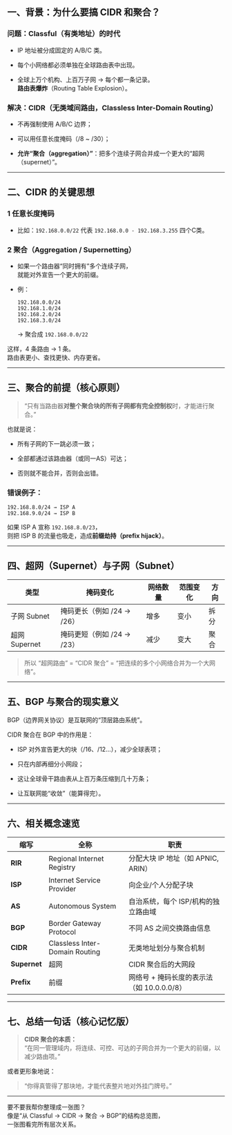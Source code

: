 
##  一、背景：为什么要搞 CIDR 和聚合？

###  问题：Classful（有类地址）的时代

- IP 地址被分成固定的 A/B/C 类。
    
- 每个小网络都必须单独在全球路由表中出现。
    
- 全球上万个机构、上百万子网 → 每个都一条记录。  
     **路由表爆炸**（Routing Table Explosion）。
    

###  解决：CIDR（无类域间路由，Classless Inter-Domain Routing）

- 不再强制使用 A/B/C 边界；
    
- 可以用任意长度掩码（/8 ~ /30）；
    
- **允许“聚合（aggregation）”**：把多个连续子网合并成一个更大的“超网（supernet）”。
    

---

##  二、CIDR 的关键思想

### 1️ 任意长度掩码

- 比如：`192.168.0.0/22` 代表 `192.168.0.0 - 192.168.3.255` 四个C类。
    

### 2️ 聚合（Aggregation / Supernetting）

- 如果一个路由器“同时拥有”多个连续子网，  
    就能对外宣告一个更大的前缀。
    
- 例：
    
    ```
    192.168.0.0/24
    192.168.1.0/24
    192.168.2.0/24
    192.168.3.0/24
    ```
    
    → 聚合成 `192.168.0.0/22`
    

这样，4 条路由 → 1 条。  
 路由表更小、查找更快、内存更省。

---

##  三、聚合的前提（核心原则）

>  “只有当路由器**对整个聚合块的所有子网都有完全控制权**时，才能进行聚合。”

也就是说：

- 所有子网的下一跳必须一致；
    
- 全部都通过该路由器（或同一AS）可达；
    
- 否则就不能合并，否则会出错。
    

###  错误例子：

```
192.168.8.0/24 → ISP A
192.168.9.0/24 → ISP B
```

如果 ISP A 宣称 `192.168.8.0/23`，  
则把 ISP B 的流量也吸走，造成**前缀劫持（prefix hijack）**。

---

##  四、超网（Supernet）与子网（Subnet）

|类型|掩码变化|网络数量|范围变化|方向|
|---|---|---|---|---|
|子网 Subnet|掩码更长（例如 /24 → /26）|增多|变小|拆分|
|超网 Supernet|掩码更短（例如 /24 → /23）|减少|变大|聚合|

>  所以 “超网路由” = “CIDR 聚合” = “把连续的多个小网络合并为一个大网络”。

---

##  五、BGP 与聚合的现实意义

BGP（边界网关协议）是互联网的“顶层路由系统”。

CIDR 聚合在 BGP 中的作用是：

- ISP 对外宣告更大的块（/16、/12...），减少全球表项；
    
- 只在内部再细分小网段；
    
- 这让全球骨干路由表从上百万条压缩到几十万条；
    
- 让互联网能“收敛”（能算得完）。
    

---

##  六、相关概念速览

|缩写|全称|职责|
|---|---|---|
|**RIR**|Regional Internet Registry|分配大块 IP 地址（如 APNIC, ARIN）|
|**ISP**|Internet Service Provider|向企业/个人分配子块|
|**AS**|Autonomous System|自治系统，每个 ISP/机构的独立路由域|
|**BGP**|Border Gateway Protocol|不同 AS 之间交换路由信息|
|**CIDR**|Classless Inter-Domain Routing|无类地址划分与聚合机制|
|**Supernet**|超网|CIDR 聚合后的大网段|
|**Prefix**|前缀|网络号 + 掩码长度的表示法（如 10.0.0.0/8）|

---

##  七、总结一句话（核心记忆版）

> **CIDR 聚合的本质：**  
> “在同一管理域内，将连续、可控、可达的子网合并为一个更大的前缀，以减少路由项。”

或者更形象地说：

> “你得真管得了那块地，才能代表整片地对外挂门牌号。”

---

要不要我帮你整理成一张图？  
像是“从 Classful → CIDR → 聚合 → BGP”的结构总览图，  
一张图看完所有层次关系。